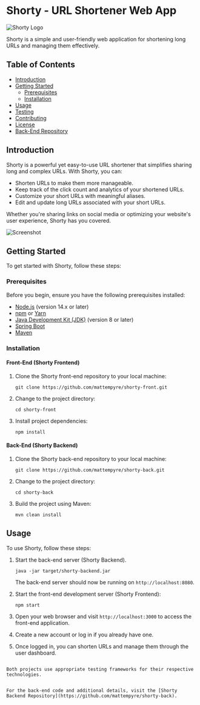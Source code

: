 # Shorty - URL Shortener Web App

![Shorty Logo](https://github.com/mattempyre/shorty-front/blob/main/public/logo.png)

Shorty is a simple and user-friendly web application for shortening long URLs and managing them effectively.

## Table of Contents

- [Introduction](#introduction)
- [Getting Started](#getting-started)
  - [Prerequisites](#prerequisites)
  - [Installation](#installation)
- [Usage](#usage)
- [Testing](#testing)
- [Contributing](#contributing)
- [License](#license)
- [Back-End Repository](#back-end-repository)

## Introduction

Shorty is a powerful yet easy-to-use URL shortener that simplifies sharing long and complex URLs. With Shorty, you can:

- Shorten URLs to make them more manageable.
- Keep track of the click count and analytics of your shortened URLs.
- Customize your short URLs with meaningful aliases.
- Edit and update long URLs associated with your short URLs.

Whether you're sharing links on social media or optimizing your website's user experience, Shorty has you covered.

![Screenshot](https://github.com/mattempyre/shorty-front/blob/main/public/screenshot.png)

## Getting Started

To get started with Shorty, follow these steps:

### Prerequisites

Before you begin, ensure you have the following prerequisites installed:

- [Node.js](https://nodejs.org/) (version 14.x or later)
- [npm](https://www.npmjs.com/) or [Yarn](https://yarnpkg.com/)
- [Java Development Kit (JDK)](https://www.oracle.com/java/technologies/javase-downloads.html) (version 8 or later)
- [Spring Boot](https://spring.io/projects/spring-boot)
- [Maven](https://maven.apache.org/)

### Installation

#### Front-End (Shorty Frontend)

1. Clone the Shorty front-end repository to your local machine:

   ```shell
   git clone https://github.com/mattempyre/shorty-front.git
   ```

2. Change to the project directory:

   ```shell
   cd shorty-front
   ```

3. Install project dependencies:

   ```shell
   npm install
   ```

#### Back-End (Shorty Backend)

1. Clone the Shorty back-end repository to your local machine:

   ```shell
   git clone https://github.com/mattempyre/shorty-back.git
   ```

2. Change to the project directory:

   ```shell
   cd shorty-back
   ```

3. Build the project using Maven:

   ```shell
   mvn clean install
   ```

## Usage

To use Shorty, follow these steps:

1. Start the back-end server (Shorty Backend).

   ```shell
   java -jar target/shorty-backend.jar
   ```

   The back-end server should now be running on `http://localhost:8080`.

2. Start the front-end development server (Shorty Frontend):

   ```shell
   npm start
   ```

3. Open your web browser and visit `http://localhost:3000` to access the front-end application.

4. Create a new account or log in if you already have one.

5. Once logged in, you can shorten URLs and manage them through the user dashboard.

```

Both projects use appropriate testing frameworks for their respective technologies.


For the back-end code and additional details, visit the [Shorty Backend Repository](https://github.com/mattempyre/shorty-back).
```
